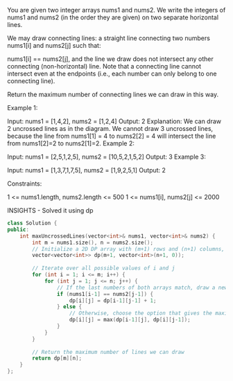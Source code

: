 You are given two integer arrays nums1 and nums2. We write the integers of nums1 and nums2 (in the order they are given) on two separate horizontal lines.

We may draw connecting lines: a straight line connecting two numbers nums1[i] and nums2[j] such that:

nums1[i] == nums2[j], and
the line we draw does not intersect any other connecting (non-horizontal) line.
Note that a connecting line cannot intersect even at the endpoints (i.e., each number can only belong to one connecting line).

Return the maximum number of connecting lines we can draw in this way.

 

Example 1:


Input: nums1 = [1,4,2], nums2 = [1,2,4]
Output: 2
Explanation: We can draw 2 uncrossed lines as in the diagram.
We cannot draw 3 uncrossed lines, because the line from nums1[1] = 4 to nums2[2] = 4 will intersect the line from nums1[2]=2 to nums2[1]=2.
Example 2:

Input: nums1 = [2,5,1,2,5], nums2 = [10,5,2,1,5,2]
Output: 3
Example 3:

Input: nums1 = [1,3,7,1,7,5], nums2 = [1,9,2,5,1]
Output: 2
 

Constraints:

1 <= nums1.length, nums2.length <= 500
1 <= nums1[i], nums2[j] <= 2000


INSIGHTS - Solved it using dp

```cpp
class Solution {
public:
    int maxUncrossedLines(vector<int>& nums1, vector<int>& nums2) {
        int m = nums1.size(), n = nums2.size();
        // Initialize a 2D DP array with (m+1) rows and (n+1) columns, and initialize all cells to 0
        vector<vector<int>> dp(m+1, vector<int>(n+1, 0));
        
        // Iterate over all possible values of i and j
        for (int i = 1; i <= m; i++) {
            for (int j = 1; j <= n; j++) {
                // If the last numbers of both arrays match, draw a new line and add it to the maximum number of lines
                if (nums1[i-1] == nums2[j-1]) {
                    dp[i][j] = dp[i-1][j-1] + 1;
                } else {
                    // Otherwise, choose the option that gives the maximum number of lines
                    dp[i][j] = max(dp[i-1][j], dp[i][j-1]);
                }
            }
        }
        
        // Return the maximum number of lines we can draw
        return dp[m][n];
    }
};
```
